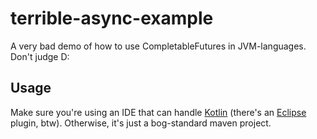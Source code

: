 # terrible-async-example
A very bad demo of how to use CompletableFutures in JVM-languages. Don't judge D:

## Usage
Make sure you're using an IDE that can handle [Kotlin](https://kotlinlang.org/) (there's an [Eclipse](https://github.com/JetBrains/kotlin-eclipse) plugin, btw). Otherwise, it's just a bog-standard maven project.
